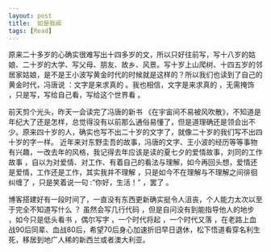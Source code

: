 ```yaml
---
layout: post
title:  如是我闻
tags: [Read]
---
```


  原来二十多岁的心确实很难写出十四多岁的文，所以只好往前写，写十八岁的姑娘、二十岁的大学、写父母、朋友、故乡、风景。写十岁上山爬树、十四五岁的邻居家姑娘，是不是王小波写黄金时代的时候就是这样的？所以我们也读到了自己的黄金时代，冯唐说 ：文字是来求真的 。我也相信，文字是来求真的 ，无需掩饰 ，只是写，写给自己看，写给这个世界看 。

   前天剪个光头，昨天一会读完了冯唐的新书 《在宇宙间不易被风吹散》，不知道是年纪大了还是怎样，总觉得没有以前那么通俗易懂了，但是道理确还是领会出不少。原来四十岁的人，确实也写不出二十岁的文字了，就像二十岁的我们写不出四十岁的字一样。
   近年来对东野圭吾的故事，冯唐的文字、王小波的经历等等事物有兴趣，一改去年的风格，我记得去年应该是读的夏七夕的爱情故事，刘同的工作故事 ，自以为对爱情、对工作、有着自己的看法与理解，如今再回头想，爱情还是爱情，工作还是工作，其实我并不理解 ，只是如今不在理解与不理解之间徘徊纠缠了 ，只是笑着说一句 :”你好，生活！” ，罢了 。

   博客搭建好有一段时间了，一直没有东西更新确实挺令人沮丧，个人能力太次以至于完全不知道写什么 ？ 虽然会写几行代码 ，但是自问没有到能指导他人的地步 ，如今只是低头看书 ，偶尔写字 ，一个时代将起 ，一个时代又落 ，在老路上血战90后同辈、血战80后，希望70后身心加速折旧早日退休，松下悟道看穿名利生死，移居到地广人稀的新西兰或者澳大利亚。
